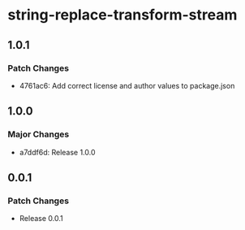 # string-replace-transform-stream

## 1.0.1

### Patch Changes

- 4761ac6: Add correct license and author values to package.json

## 1.0.0

### Major Changes

- a7ddf6d: Release 1.0.0

## 0.0.1

### Patch Changes

- Release 0.0.1
